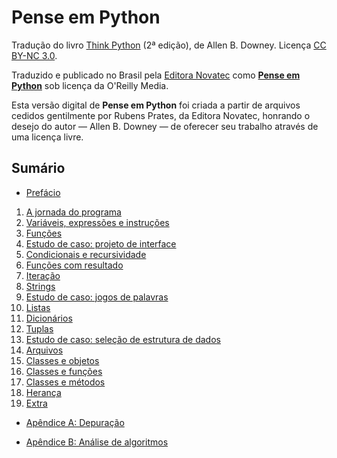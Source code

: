 # Pense em Python

Tradução do livro [Think Python](http://greenteapress.com/wp/think-python-2e/) (2ª edição), de Allen B. Downey. Licença [CC BY-NC 3.0](LICENSE.md).

Traduzido e publicado no Brasil pela [Editora Novatec](https://novatec.com.br) como [__Pense em Python__](https://novatec.com.br/livros/pense-em-python/) sob licença da O'Reilly Media.

Esta versão digital de __Pense em Python__ foi criada a partir de arquivos cedidos gentilmente por Rubens Prates, da Editora Novatec, honrando o desejo do autor — Allen B. Downey — de oferecer seu trabalho através de uma licença livre.


## Sumário

* [Prefácio](00-prefacio.md)


1. [A jornada do programa](01-jornada.md)
2. [Variáveis, expressões e instruções](02-vars-expr-instr.md)
3. [Funções](03-funcoes.md)
4. [Estudo de caso: projeto de interface](04-caso-interface.md)
5. [Condicionais e recursividade](05-cond-recur.md)
6. [Funções com resultado](06-funcoes-result.md)
7. [Iteração](07-iteracao.md)
8. [Strings](08-strings.md)
9. [Estudo de caso: jogos de palavras](09-caso-palavras.md)
10. [Listas](10-listas.md)
11. [Dicionários](11-dicionarios.md)
12. [Tuplas](12-tuplas.md)
13. [Estudo de caso: seleção de estrutura de dados](13-caso-estruturas.md)
14. [Arquivos](14-arquivos.md)
15. [Classes e objetos](15-classes-objetos.md)
16. [Classes e funções](16-classes-funcoes.md)
17. [Classes e métodos](17-classes-metodos.md)
18. [Herança](18-heranca.md)
19. [Extra](19-extra.md)


* [Apêndice A: Depuração](A-depuracao.md)

* [Apêndice B: Análise de algoritmos](B-analise-algorit.md)
